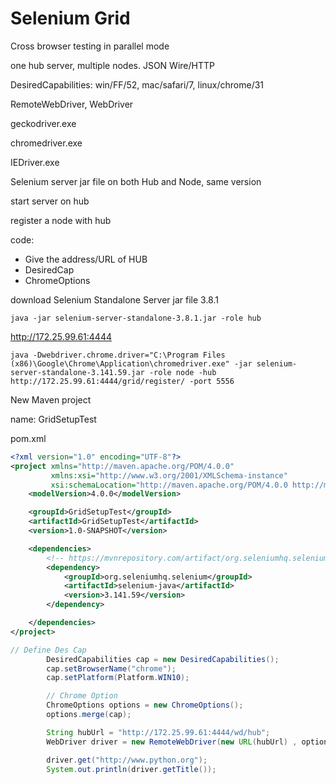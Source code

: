 # Selenium Grid

Cross browser testing in parallel mode

one hub server, multiple nodes. JSON Wire/HTTP

DesiredCapabilities: win/FF/52, mac/safari/7, linux/chrome/31

RemoteWebDriver, WebDriver

geckodriver.exe

chromedriver.exe

IEDriver.exe



Selenium server jar file on both Hub and Node, same version

start server on hub

register a node with hub

code:

- Give the address/URL of HUB
- DesiredCap
- ChromeOptions

download Selenium Standalone Server jar file 3.8.1

```
java -jar selenium-server-standalone-3.8.1.jar -role hub
```

http://172.25.99.61:4444

```
java -Dwebdriver.chrome.driver="C:\Program Files (x86)\Google\Chrome\Application\chromedriver.exe" -jar selenium-server-standalone-3.141.59.jar -role node -hub http://172.25.99.61:4444/grid/register/ -port 5556
```

 New Maven project

name: GridSetupTest

pom.xml

```xml
<?xml version="1.0" encoding="UTF-8"?>
<project xmlns="http://maven.apache.org/POM/4.0.0"
         xmlns:xsi="http://www.w3.org/2001/XMLSchema-instance"
         xsi:schemaLocation="http://maven.apache.org/POM/4.0.0 http://maven.apache.org/xsd/maven-4.0.0.xsd">
    <modelVersion>4.0.0</modelVersion>

    <groupId>GridSetupTest</groupId>
    <artifactId>GridSetupTest</artifactId>
    <version>1.0-SNAPSHOT</version>

    <dependencies>
        <!-- https://mvnrepository.com/artifact/org.seleniumhq.selenium/selenium-java -->
        <dependency>
            <groupId>org.seleniumhq.selenium</groupId>
            <artifactId>selenium-java</artifactId>
            <version>3.141.59</version>
        </dependency>

    </dependencies>
</project>
```



```java
// Define Des Cap
        DesiredCapabilities cap = new DesiredCapabilities();
        cap.setBrowserName("chrome");
        cap.setPlatform(Platform.WIN10);

        // Chrome Option
        ChromeOptions options = new ChromeOptions();
        options.merge(cap);

        String hubUrl = "http://172.25.99.61:4444/wd/hub";
        WebDriver driver = new RemoteWebDriver(new URL(hubUrl) , options);

        driver.get("http://www.python.org");
        System.out.println(driver.getTitle());
```

